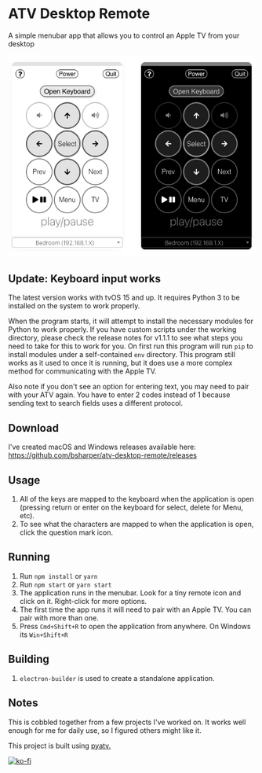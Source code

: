 # ATV Desktop Remote
A simple menubar app that allows you to control an Apple TV from your desktop

 ![What this application looks like when running in either light or dark mode](screenshot.png)

 ## Update: Keyboard input works 
 
 The latest version works with tvOS 15 and up. It requires Python 3 to be installed on the system to work properly. 
 
 When the program starts, it will attempt to install the necessary modules for Python to work properly. If you have custom scripts under the working directory, please check the release notes for v1.1.1 to see what steps you need to take for this to work for you.
 On first run this program will run `pip` to install modules under a self-contained `env` directory. This program still works as it used to once it is running, but it does use a more complex method for communicating with the Apple TV. 

 Also note if you don't see an option for entering text, you may need to pair with your ATV again. You have to enter 2 codes instead of 1 because sending text to search fields uses a different protocol. 

 ## Download

 I've created macOS and Windows releases available here: https://github.com/bsharper/atv-desktop-remote/releases

## Usage

 1. All of the keys are mapped to the keyboard when the application is open (pressing return or enter on the keyboard for select, delete for Menu, etc).
 2. To see what the characters are mapped to when the application is open, click the question mark icon.


 ## Running

 1. Run `npm install` or `yarn`
 2. Run `npm start` or `yarn start`
 3. The application runs in the menubar. Look for a tiny remote icon and click on it. Right-click for more options.
 4. The first time the app runs it will need to pair with an Apple TV. You can pair with more than one.
 5. Press `Cmd+Shift+R` to open the application from anywhere. On Windows its `Win+Shift+R`

## Building

1. `electron-builder` is used to create a standalone application.

## Notes

This is cobbled together from a few projects I've worked on. It works well enough for me for daily use, so I figured others might like it. 

This project is built using [pyatv.](https://pyatv.dev/)

[![ko-fi](https://ko-fi.com/img/githubbutton_sm.svg)](https://ko-fi.com/brianharper)
